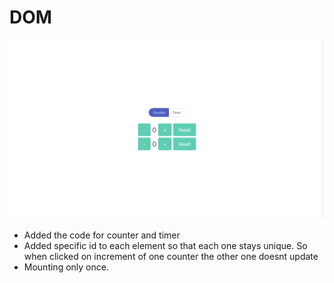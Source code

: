 # DOM

![alt text](https://github.com/vedant-contentstack/dom-manipulation-counter-and-timer/blob/main/img.png?raw=true)

- Added the code for counter and timer
- Added specific id to each element so that each one stays unique. So when clicked on increment of one counter the other one doesnt update
- Mounting only once.
